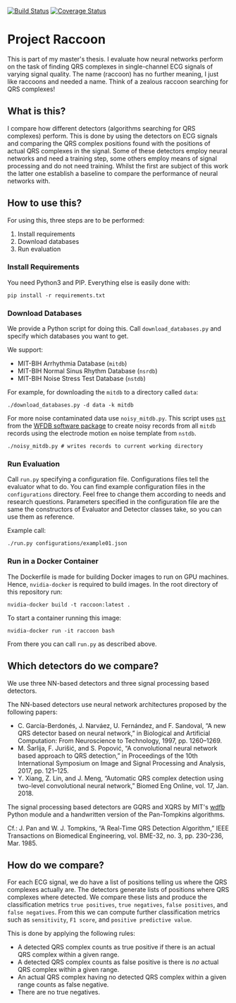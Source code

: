 [![Build Status](https://travis-ci.org/jchromik/raccoon.svg?branch=master)](https://travis-ci.org/jchromik/raccoon?branch=master)
[![Coverage Status](https://coveralls.io/repos/github/jchromik/raccoon/badge.svg?branch=master)](https://coveralls.io/github/jchromik/raccoon?branch=master)

# Project Raccoon

This is part of my master's thesis. I evaluate how neural networks perform on the task of finding QRS complexes in single-channel ECG signals of varying signal quality. The name (raccoon) has no further meaning, I just like raccoons and needed a name. Think of a zealous raccoon searching for QRS complexes!

## What is this?

I compare how different detectors (algorithms searching for QRS complexes) perform. This is done by using the detectors on ECG signals and comparing the QRS complex positions found with the positions of actual QRS complexes in the signal.
Some of these detectors employ neural networks and need a training step, some others employ means of signal processing and do not need training. Whilst the first are subject of this work the latter one establish a baseline to compare the performance of neural networks with.

## How to use this?

For using this, three steps are to be performed:
1. Install requirements
2. Download databases
3. Run evaluation

### Install Requirements

You need Python3 and PIP. Everything else is easily done with:
```shell
pip install -r requirements.txt
```

### Download Databases

We provide a Python script for doing this. Call `download_databases.py` and specify which databases you want to get.

We support:
 * MIT-BIH Arrhythmia Database (`mitdb`)
 * MIT-BIH Normal Sinus Rhythm Database (`nsrdb`)
 * MIT-BIH Noise Stress Test Database (`nstdb`)

For example, for downloading the `mitdb` to a directory called `data`:
```shell
./download_databases.py -d data -k mitdb
```

For more noise contaminated data use `noisy_mitdb.py`. This script uses [`nst`](https://www.physionet.org/physiotools/wag/nst-1.htm) from the [WFDB software package](https://www.physionet.org/physiotools/wag/) to create noisy records from all `mitdb` records using the electrode motion `em` noise template from `nstdb`.

```shell
./noisy_mitdb.py # writes records to current working directory 
```

### Run Evaluation

Call `run.py` specifying a configuration file. Configurations files tell the evaluator what to do. You can find example configuration files in the `configurations` directory. Feel free to change them according to needs and research questions. Parameters specified in the configuration file are the same the constructors of Evaluator and Detector classes take, so you can use them as reference.

Example call:
```shell
./run.py configurations/example01.json
```

### Run in a Docker Container

The Dockerfile is made for building Docker images to run on GPU machines. Hence, `nvidia-docker` is required to build images.
In the root directory of this repository run:

```shell
nvidia-docker build -t raccoon:latest .
```

To start a container running this image:

```shell
nvidia-docker run -it raccoon bash
```

From there you can call `run.py` as described above.

## Which detectors do we compare?

We use three NN-based detectors and three signal processing based detectors.

The NN-based detectors use neural network architectures proposed by the following papers:
 * C. García-Berdonés, J. Narváez, U. Fernández, and F. Sandoval, “A new QRS detector based on neural network,” in Biological and Artificial Computation: From Neuroscience to Technology, 1997, pp. 1260–1269.
 * M. Šarlija, F. Jurišić, and S. Popović, “A convolutional neural network based approach to QRS detection,” in Proceedings of the 10th
 International Symposium on Image and Signal Processing and Analysis, 2017, pp. 121–125.
 * Y. Xiang, Z. Lin, and J. Meng, “Automatic QRS complex detection using two-level convolutional neural network,” Biomed Eng Online, vol. 17, Jan. 2018.

 The signal processing based detectors are GQRS and XQRS by MIT's [wdfb](https://github.com/MIT-LCP/wfdb-python) Python module and a handwritten version of the Pan-Tompkins algorithms.
 
 Cf.: J. Pan and W. J. Tompkins, “A Real-Time QRS Detection Algorithm,” IEEE Transactions on Biomedical Engineering, vol. BME-32, no. 3, pp. 230–236, Mar. 1985.

## How do we compare?

For each ECG signal, we do have a list of positions telling us where the QRS complexes actually are. The detectors generate lists of positions where QRS complexes where detected. We compare these lists and produce the classification metrics `true positives`, `true negatives`, `false positives`, and `false negatives`. From this we can compute further classification metrics such as `sensitivity`, `F1 score`, and `positive predictive value`.

This is done by applying the following rules:
 * A detected QRS complex counts as true positive if there is an actual QRS complex within a given range.
 * A detected QRS complex counts as false positive is there is *no* actual QRS complex within a given range.
 * An actual QRS complex having no detected QRS complex within a given range counts as false negative.
 * There are no true negatives.
